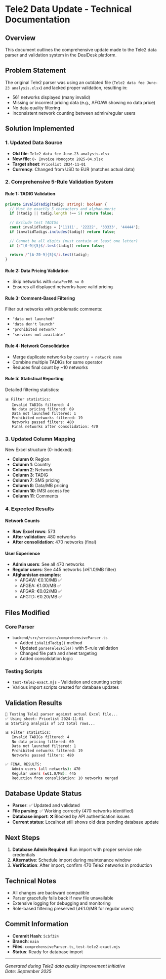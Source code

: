 # Tele2 Data Update - Technical Documentation

## Overview
This document outlines the comprehensive update made to the Tele2 data parser and validation system in the DealDesk platform.

## Problem Statement
The original Tele2 parser was using an outdated file (`Tele2 data fee June-23 analysis.xlsx`) and lacked proper validation, resulting in:
- 561 networks displayed (many invalid)
- Missing or incorrect pricing data (e.g., AFGAW showing no data price)
- No data quality filtering
- Inconsistent network counting between admin/regular users

## Solution Implemented

### 1. Updated Data Source
- **Old file**: `Tele2 data fee June-23 analysis.xlsx`
- **New file**: `0- Invoice Monogoto 2025-04.xlsx`
- **Target sheet**: `Pricelist 2024-11-01`
- **Currency**: Changed from USD to EUR (matches actual data)

### 2. Comprehensive 5-Rule Validation System

#### Rule 1: TADIG Validation
```typescript
private isValidTadig(tadig: string): boolean {
  // Must be exactly 5 characters and alphanumeric
  if (!tadig || tadig.length !== 5) return false;
  
  // Exclude test TADIGs
  const invalidTadigs = ['11111', '22222', '33333', '44444'];
  if (invalidTadigs.includes(tadig)) return false;
  
  // Cannot be all digits (must contain at least one letter)
  if (/^[0-9]{5}$/.test(tadig)) return false;
  
  return /^[A-Z0-9]{5}$/i.test(tadig);
}
```

#### Rule 2: Data Pricing Validation
- Skip networks with `dataPerMB <= 0`
- Ensures all displayed networks have valid pricing

#### Rule 3: Comment-Based Filtering
Filter out networks with problematic comments:
- `"data not launched"`
- `"data don't launch"`
- `"prohibited network"`
- `"services not available"`

#### Rule 4: Network Consolidation
- Merge duplicate networks by `country + network name`
- Combine multiple TADIGs for same operator
- Reduces final count by ~10 networks

#### Rule 5: Statistical Reporting
Detailed filtering statistics:
```
📊 Filter statistics:
   Invalid TADIGs filtered: 4
   No data pricing filtered: 69
   Data not launched filtered: 1
   Prohibited networks filtered: 19
   Networks passed filters: 480
   Final networks after consolidation: 470
```

### 3. Updated Column Mapping
New Excel structure (0-indexed):
- **Column 0**: Region
- **Column 1**: Country  
- **Column 2**: Network
- **Column 3**: TADIG
- **Column 7**: SMS pricing
- **Column 8**: Data/MB pricing
- **Column 10**: IMSI access fee
- **Column 11**: Comments

### 4. Expected Results

#### Network Counts
- **Raw Excel rows**: 573
- **After validation**: 480 networks
- **After consolidation**: 470 networks (final)

#### User Experience
- **Admin users**: See all 470 networks
- **Regular users**: See 445 networks (≤€1.0/MB filter)
- **Afghanistan examples**: 
  - AFGAW: €0.10/MB ✅
  - AFGEA: €1.00/MB ✅  
  - AFGAR: €0.02/MB ✅
  - AFGTD: €0.20/MB ✅

## Files Modified

### Core Parser
- `backend/src/services/comprehensiveParser.ts`
  - Added `isValidTadig()` method
  - Updated `parseTele2File()` with 5-rule validation
  - Changed file path and sheet targeting
  - Added consolidation logic

### Testing Scripts
- `test-tele2-exact.mjs` - Validation and counting script
- Various import scripts created for database updates

## Validation Results
```bash
📂 Testing Tele2 parser against actual Excel file...
✅ Using sheet: Pricelist 2024-11-01
📊 Starting analysis of 573 total rows...

📊 Filter statistics:
   Invalid TADIGs filtered: 4
   No data pricing filtered: 69
   Data not launched filtered: 1
   Prohibited networks filtered: 19
   Networks passed filters: 480

✅ FINAL RESULTS:
   Admin users (all networks): 470
   Regular users (≤€1.0/MB): 445
   Reduction from consolidation: 10 networks merged
```

## Database Update Status
- **Parser**: ✅ Updated and validated
- **File parsing**: ✅ Working correctly (470 networks identified)
- **Database import**: ❌ Blocked by API authentication issues
- **Current status**: Localhost still shows old data pending database update

## Next Steps
1. **Database Admin Required**: Run import with proper service role credentials
2. **Alternative**: Schedule import during maintenance window
3. **Verification**: After import, confirm 470 Tele2 networks in production

## Technical Notes
- All changes are backward compatible
- Parser gracefully falls back if new file unavailable
- Extensive logging for debugging and monitoring
- Role-based filtering preserved (≤€1.0/MB for regular users)

## Commit Information
- **Commit Hash**: `5cbf324`
- **Branch**: `main`
- **Files**: `comprehensiveParser.ts`, `test-tele2-exact.mjs`
- **Status**: Ready for database import

---
*Generated during Tele2 data quality improvement initiative*  
*Date: September 2025*